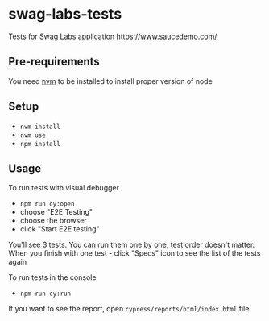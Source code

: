 # swag-labs-tests
Tests for Swag Labs application https://www.saucedemo.com/

## Pre-requirements
You need [nvm](https://github.com/nvm-sh/nvm?tab=readme-ov-file#installing-and-updating) to be installed to install proper version of node

## Setup
- `nvm install`
- `nvm use`
- `npm install`

## Usage
To run tests with visual debugger
- `npm run cy:open`
- choose "E2E Testing"
- choose the browser
- click "Start E2E testing"

You'll see 3 tests. You can run them one by one, test order doesn't matter. When you finish with one test - click "Specs" icon to see the list of the tests again


To run tests in the console
- `npm run cy:run`

If you want to see the report, open `cypress/reports/html/index.html` file

